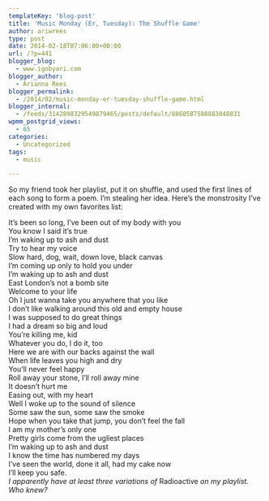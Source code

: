 ```yaml
---
templateKey: 'blog-post'
title: 'Music Monday (Er, Tuesday): The Shuffle Game'
author: ariwrees
type: post
date: 2014-02-18T07:06:00+00:00
url: /?p=441
blogger_blog:
  - www.igobyari.com
blogger_author:
  - Arianna Rees
blogger_permalink:
  - /2014/02/music-monday-er-tuesday-shuffle-game.html
blogger_internal:
  - /feeds/3142898329549879465/posts/default/8860587588883048831
wpmm_postgrid_views:
  - 65
categories:
  - Uncategorized
tags:
  - music

---
```

<div dir="ltr" style="text-align: left;">
  So my friend took her playlist, put it on shuffle, and used the first lines of each song to form a poem. I&#8217;m stealing her idea. Here&#8217;s the monstrosity I&#8217;ve created with my own favorites list:</p> 
  
  <div>
    It&#8217;s been so long, I&#8217;ve been out of my body with you&nbsp;
  </div>
  
  <div>
    You know I said it&#8217;s true
  </div>
  
  <div>
    I&#8217;m waking up to ash and dust&nbsp;
  </div>
  
  <div>
    Try to hear my voice&nbsp;
  </div>
  
  <div>
    Slow hard, dog, wait, down love, black canvas&nbsp;
  </div>
  
  <div>
    I&#8217;m coming up only to hold you under&nbsp;
  </div>
  
  <div>
    I&#8217;m waking up to ash and dust&nbsp;
  </div>
  
  <div>
    East London&#8217;s not a bomb site&nbsp;
  </div>
  
  <div>
    Welcome to your life&nbsp;
  </div>
  
  <div>
    Oh I just wanna take you anywhere that you like&nbsp;
  </div>
  
  <div>
    I don&#8217;t like walking around this old and empty house&nbsp;
  </div>
  
  <div>
    I was supposed to do great things&nbsp;
  </div>
  
  <div>
    I had a dream so big and loud&nbsp;
  </div>
  
  <div>
    You&#8217;re killing me, kid&nbsp;
  </div>
  
  <div>
    Whatever you do, I do it, too&nbsp;
  </div>
  
  <div>
    Here we are with our backs against the wall&nbsp;
  </div>
  
  <div>
    When life leaves you high and dry&nbsp;
  </div>
  
  <div>
    You&#8217;ll never feel happy&nbsp;
  </div>
  
  <div>
    Roll away your stone, I&#8217;ll roll away mine&nbsp;
  </div>
  
  <div>
    It doesn&#8217;t hurt me&nbsp;
  </div>
  
  <div>
    Easing out, with my heart&nbsp;
  </div>
  
  <div>
    Well I woke up to the sound of silence&nbsp;
  </div>
  
  <div>
    Some saw the sun, some saw the smoke&nbsp;
  </div>
  
  <div>
    Hope when you take that jump, you don&#8217;t feel the fall&nbsp;
  </div>
  
  <div>
    I am my mother&#8217;s only one&nbsp;
  </div>
  
  <div>
    Pretty girls come from the ugliest places&nbsp;
  </div>
  
  <div>
    I&#8217;m waking up to ash and dust&nbsp;
  </div>
  
  <div>
    I know the time has numbered my days&nbsp;
  </div>
  
  <div>
    I&#8217;ve seen the world, done it all, had my cake now&nbsp;
  </div>
  
  <div>
    I&#8217;ll keep you safe.&nbsp;
  </div>
  
  <div>
  </div>
  
  <div>
    <i>I apparently have at least three variations of </i>Radioactive <i>on my playlist. Who knew?&nbsp;</i>
  </div>
</div>